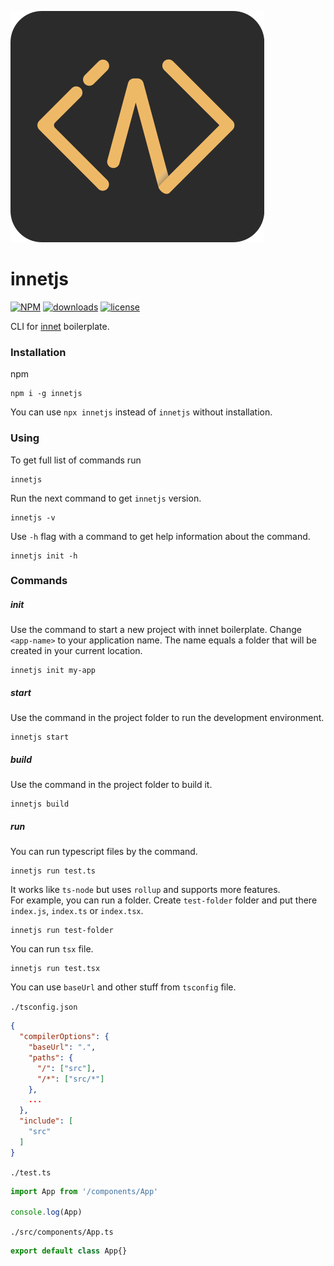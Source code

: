 [![NPM](https://raw.githubusercontent.com/d8corp/innet/main/logo.svg)](https://github.com/d8corp/innet)

# innetjs
[![NPM](https://img.shields.io/npm/v/innetjs.svg)](https://github.com/d8corp/innetjs/blob/master/CHANGELOG.md)
[![downloads](https://img.shields.io/npm/dm/innetjs.svg)](https://www.npmjs.com/package/innetjs)
[![license](https://img.shields.io/npm/l/innetjs)](https://github.com/d8corp/innetjs/blob/master/LICENSE)

CLI for [innet](https://www.npmjs.com/package/innet) boilerplate.

### Installation
npm
```shell
npm i -g innetjs
```
You can use `npx innetjs` instead of `innetjs` without installation.
### Using
To get full list of commands run
```shell
innetjs
```
Run the next command to get `innetjs` version.
```shell
innetjs -v
```
Use `-h` flag with a command to get help information about the command.
```shell
innetjs init -h
```
### Commands
##### init <app-name>
Use the command to start a new project with innet boilerplate. Change `<app-name>` to your application name.
The name equals a folder that will be created in your current location.
```shell
innetjs init my-app
```
##### start
Use the command in the project folder to run the development environment.
```shell
innetjs start
```
##### build
Use the command in the project folder to build it.
```shell
innetjs build
```
##### run
You can run typescript files by the command.
```shell
innetjs run test.ts
```
It works like `ts-node` but uses `rollup` and supports more features.  
For example, you can run a folder. Create `test-folder` folder and put there `index.js`, `index.ts` or `index.tsx`.
```shell
innetjs run test-folder
```
You can run `tsx` file.
```shell
innetjs run test.tsx
```
You can use `baseUrl` and other stuff from `tsconfig` file.  

`./tsconfig.json`
```json
{
  "compilerOptions": {
    "baseUrl": ".",
    "paths": {
      "/": ["src"],
      "/*": ["src/*"]
    },
    ...
  },
  "include": [
    "src"
  ]
}
```
`./test.ts`
```typescript
import App from '/components/App'

console.log(App)
```
`./src/components/App.ts`
```typescript
export default class App{}
```
